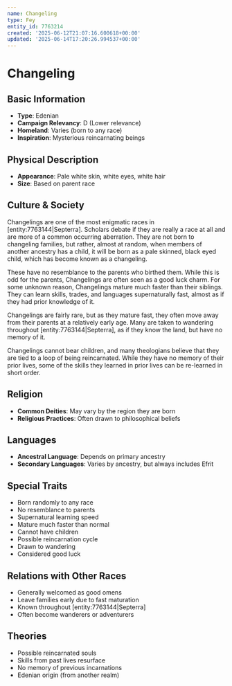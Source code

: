 ```yaml
---
name: Changeling
type: Fey
entity_id: 7763214
created: '2025-06-12T21:07:16.600618+00:00'
updated: '2025-06-14T17:20:26.994537+00:00'
---
```


# Changeling

## Basic Information
- **Type**: Edenian
- **Campaign Relevancy**: D (Lower relevance)
- **Homeland**: Varies (born to any race)
- **Inspiration**: Mysterious reincarnating beings

## Physical Description
- **Appearance**: Pale white skin, white eyes, white hair
- **Size**: Based on parent race

## Culture & Society
Changelings are one of the most enigmatic races in [entity:7763144|Septerra]. Scholars debate if they are really a race at all and are more of a common occurring aberration. They are not born to changeling families, but rather, almost at random, when members of another ancestry has a child, it will be born as a pale skinned, black eyed child, which has become known as a changeling.

These have no resemblance to the parents who birthed them. While this is odd for the parents, Changelings are often seen as a good luck charm. For some unknown reason, Changelings mature much faster than their siblings. They can learn skills, trades, and languages supernaturally fast, almost as if they had prior knowledge of it.

Changelings are fairly rare, but as they mature fast, they often move away from their parents at a relatively early age. Many are taken to wandering throughout [entity:7763144|Septerra], as if they know the land, but have no memory of it.

Changelings cannot bear children, and many theologians believe that they are tied to a loop of being reincarnated. While they have no memory of their prior lives, some of the skills they learned in prior lives can be re-learned in short order.

## Religion
- **Common Deities**: May vary by the region they are born
- **Religious Practices**: Often drawn to philosophical beliefs

## Languages
- **Ancestral Language**: Depends on primary ancestry
- **Secondary Languages**: Varies by ancestry, but always includes Efrit

## Special Traits
- Born randomly to any race
- No resemblance to parents
- Supernatural learning speed
- Mature much faster than normal
- Cannot have children
- Possible reincarnation cycle
- Drawn to wandering
- Considered good luck

## Relations with Other Races
- Generally welcomed as good omens
- Leave families early due to fast maturation
- Known throughout [entity:7763144|Septerra]
- Often become wanderers or adventurers

## Theories
- Possible reincarnated souls
- Skills from past lives resurface
- No memory of previous incarnations
- Edenian origin (from another realm)